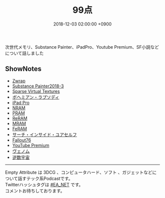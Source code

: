 ﻿---
actor_ids:
  - kou
  - hikaru
audio_file_path: /audio/1.mp3
audio_file_size: 69
date: 2018-12-03 02:00:00 +0900
description: 次世代メモリ、Substance Painter、新iPad Pro等について話しました。
duration: "100:59"
layout: article
title: 1. 99点
---

次世代メモリ、Substance Painter、iPadPro、Youtube Premium、SF小説などについて話しました

## ShowNotes

- [Zwrap](http://www.russian3dscanner.com/zwrap/)
- [Substance Painter2018-3](http://3dnchu.com/archives/substance-painter-2018-3/)
- [Sparse Virtual Textures](https://silverspaceship.com/src/svt/)
- [ボヘミアン・ラプソディ](http://www.foxmovies-jp.com/bohemianrhapsody/) 
- [iPad Pro](https://www.apple.com/jp/ipad-pro/?afid=p238%7CsX2jUZ2k2-dc_mtid_20925kvq40403_pcrid_307932534656_&cid=wwa-jp-kwgo-ipad-slid-)
- [NRAM](https://en.wikipedia.org/wiki/Nano-RAM)
- [PRAM](https://ja.wikipedia.org/wiki/%E7%9B%B8%E5%A4%89%E5%8C%96%E3%83%A1%E3%83%A2%E3%83%AA)
- [ReRAM](https://ja.wikipedia.org/wiki/%E6%8A%B5%E6%8A%97%E5%A4%89%E5%8C%96%E5%9E%8B%E3%83%A1%E3%83%A2%E3%83%AA)
- [MRAM](https://ja.wikipedia.org/wiki/%E7%A3%81%E6%B0%97%E6%8A%B5%E6%8A%97%E3%83%A1%E3%83%A2%E3%83%AA)
- [FeRAM](https://ja.wikipedia.org/wiki/%E5%BC%B7%E8%AA%98%E9%9B%BB%E4%BD%93%E3%83%A1%E3%83%A2%E3%83%AA)
- [サーチ・インサイド・ユアセルフ](https://www.amazon.co.jp/gp/product/4862762271/ref=as_li_qf_asin_il_tl?ie=UTF8&tag=emptyattribut-22&creative=1211&linkCode=as2&creativeASIN=4862762271&linkId=50793d689c4b094e2c4e7e974afa980e)
- [Fallout76](https://fallout.bethesda.net/)
- [YouTube Premium](https://www.youtube.com/red?gl=JP&hl=ja)
- [ヴェノム](http://www.venom-movie.jp/)
- [逆数宇宙](https://www.amazon.co.jp/gp/product/B07KFKXYMP/)

---

Empty Attribute は 3DCG 、コンピュータハード、ソフト 、ガジェットなどについて話すテック系Podcastです。  
Twitterハッシュタグは [#EA_NET](https://twitter.com/intent/tweet?hashtags=EA_Net) です。  
コメントお待ちしております。